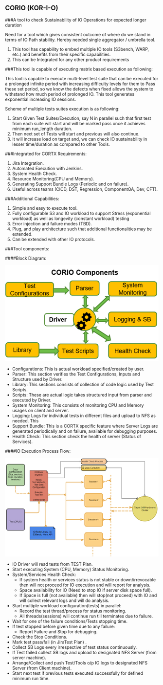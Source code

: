 ## CORIO (KOR-I-O)  
###A tool to check Sustainability of IO Operations for expected longer duration


Need for a tool which gives consistent outcome of where do we stand in terms of IO Path stability.
Hereby needed single aggregator / umbrella tool.

1. This tool has capability to embed multiple IO tools (S3bench, WARP, etc.) and benefits from their specific capabilities.
2. This can be Integrated for any other product requirements

###This tool is capable of executing matrix based execution as following:

This tool is capable to execute multi-level test suite that can be executed for a prolonged infinite period 
with increasing difficulty levels for them to Pass these set period, so we know the defects when fixed allows the 
system to withstand how much period of prolonged IO.
This tool generates exponential increasing IO sessions.

Scheme of  multiple tests suites execution is as following:

1. Start Given Test Suites/Execution, say N in parallel such that first test from 
each suite will start and will be marked pass once it achieves minimum run_length duration.
2. Then next set of Tests will start and previous will also continue.
3. It will increase load on target and, we can check IO sustainability in lesser time/duration  as compared to other
Tools.


###Integrated for CORTX Requirements:

1. Jira Integration.
2. Automated Execution with Jenkins.
3. System Health Check.
4. Resource Monitoring(CPU and Memory).
5. Generating Support Bundle Logs (Periodic and on failure).
6. Useful across teams (CICD, DST, Regression, ComponentQA, Dev, CFT).


###Additional Capabilities:

1. Simple and easy to execute tool.
2. Fully configurable S3 and IO workload to support Stress (exponential workload) as well as longevity (constant workload) testing
3. Error injection and failure modes (TBD).
4. Plug, and play architecture such that additional functionalities may be extended.
5. Can be extended with other IO protocols.

###Tool components:

####Block Diagram:

![](images\BlockDiagram.png)

* Configurations: This is actual workload specified/created by user.
* Parser: This section verifies the Test Configurations, Inputs and Structure used by Driver.
* Library: This sections consists of collection of code logic used by Test Scripts.
* Scripts: These are actual logic takes structured input from parser and executed by Driver.
* System Monitoring: This consists of monitoring CPU and Memory usages on client and server.
* Logging: Logs for individual tests in different files and upload to NFS as needed. This
* Support Bundle: This is a CORTX specific feature where Server Logs are generated periodically and 
on failure, available for debugging purposes.
* Health Check: This section check the health of server (Status of Services).

####IO Execution Process Flow:

![](images\Flow_Diagram.png)


- IO Driver will read tests from TEST Plan.
- Start executing System (CPU, Memory) Status Monitoring.
- System/Services Health Check:
    - If system health or services status is not stable or down/irrevocable then will not proceed for IO execution and 
    will report for analysis.
    - Space availability for IO (Need to stop IO if server disk space full).
    - If Space is full (not available) then will stop(not proceed) with IO and  will collect relevant logs and 
      will do analysis.
- Start multiple workload configuration(tests) in parallel:  
    - Record the test thread/process for status monitoring.
    - All threads(sessions) will continue run till terminates due to failure.
- Wait for one of the failure conditions/Tests stopping time.
- If test stopped before given time due to any failure:
    - Report Failure and Stop for debugging.
- Check the Stop Conditions.
- Mark test pass/fail (in JiraTest Plan) .
- Collect SB Logs every  irrespective of test status continuously.
- If Test failed collect SB logs and upload to designated NFS Server (from server machine).
- Arrange/Collect and push Test/Tools o/p IO logs to designated NFS Server (from Client machine).
- Start next test if previous tests executed successfully for defined minimum run time.
